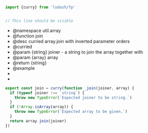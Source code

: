 
```js
import {curry} from 'lodash/fp'


// This line should be visible
```


* @namespace util.array
* @function join
* @desc curried array.join with inverted parameter orders
* @curried
* @param {string} joiner - a string to join the array together with
* @param {array} array
* @return {string}
* @example
* <!--@assert(join(`x`, [1,2,3]), `1x2x3`)-->
* <!--/@-->


```js
export const join = curry(function _join(joiner, array) {
  if (typeof joiner !== `string`) {
    throw new TypeError(`Expected joiner to be string.`)
  }
  if (!Array.isArray(array)) {
    throw new TypeError(`Expected array to be given.`)
  }
  return array.join(joiner)
})
```
